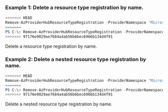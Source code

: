 ### Example 1: Delete a resource type registration by name.
```powershell
<<<<<<< HEAD
Remove-AzProviderHubResourceTypeRegistration -ProviderNamespace "Microsoft.Contoso" -ResourceType "testResourceType"
=======
PS C:\> Remove-AzProviderHubResourceTypeRegistration -ProviderNamespace "Microsoft.Contoso" -ResourceType "testResourceType"
>>>>>>> 97176e9029ae7684a4ab56b6bec6966b134d4f91
```

Delete a resource type registration by name.

### Example 2: Delete a nested resource type registration by name.
```powershell
<<<<<<< HEAD
Remove-AzProviderHubResourceTypeRegistration -ProviderNamespace "Microsoft.Contoso" -ResourceType "testResourceType/nestedResourceType"
=======
PS C:\> Remove-AzProviderHubResourceTypeRegistration -ProviderNamespace "Microsoft.Contoso" -ResourceType "testResourceType/nestedResourceType"
>>>>>>> 97176e9029ae7684a4ab56b6bec6966b134d4f91
```

Delete a nested resource type registration by name.
